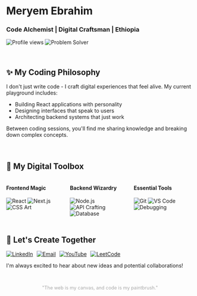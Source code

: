 <h1 class="gradient-text">Meryem Ebrahim</h1>

<div class="ethiopia-flag">
  <h3>Code Alchemist | Digital Craftsman | Ethiopia</h3>
</div>

<p>
  <img src="https://komarev.com/ghpvc/?username=meryem-hub&label=Digital+Footprints&color=ff69b4&style=flat-square" alt="Profile views"/>
  <img src="https://img.shields.io/badge/Problem_Solver-100%25_Guaranteed-blueviolet" alt="Problem Solver"/>
</p>

<div style="display: grid; grid-template-columns: repeat(auto-fit, minmax(300px, 1fr)); gap: 20px; margin-top: 30px;">

  <div class="card">
    <h2>✨ My Coding Philosophy</h2>
    <p>I don't just write code - I craft digital experiences that feel alive. My current playground includes:</p>
    <ul>
      <li>Building React applications with personality</li>
      <li>Designing interfaces that speak to users</li>
      <li>Architecting backend systems that just work</li>
    </ul>
    <p>Between coding sessions, you'll find me sharing knowledge and breaking down complex concepts.</p>
  </div>

  <div class="card">
    <h2>🧰 My Digital Toolbox</h2>
    <div style="display: grid; grid-template-columns: repeat(3, 1fr); gap: 10px;">
      <div>
        <h4>Frontend Magic</h4>
        <img src="https://img.shields.io/badge/React-20232A?logo=react&logoColor=61DAFB" alt="React">
        <img src="https://img.shields.io/badge/Next.js-000000?logo=next.js&logoColor=white" alt="Next.js">
        <img src="https://img.shields.io/badge/CSS_Art-FF6B6B?logo=css3&logoColor=white" alt="CSS Art">
      </div>
      <div>
        <h4>Backend Wizardry</h4>
        <img src="https://img.shields.io/badge/Node.js-339933?logo=node.js&logoColor=white" alt="Node.js">
        <img src="https://img.shields.io/badge/API_Crafting-FF9E2D?logo=postman&logoColor=white" alt="API Crafting">
        <img src="https://img.shields.io/badge/Database_Whisperer-47A248?logo=mongodb&logoColor=white" alt="Database">
      </div>
      <div>
        <h4>Essential Tools</h4>
        <img src="https://img.shields.io/badge/Git-Expert-F05032?logo=git&logoColor=white" alt="Git">
        <img src="https://img.shields.io/badge/VS_Code-My_Second_Home-007ACC?logo=visual-studio-code&logoColor=white" alt="VS Code">
        <img src="https://img.shields.io/badge/Debugging_Champion-FFD43B?logo=bug&logoColor=black" alt="Debugging">
      </div>
    </div>
  </div>

  <div class="card">
    <h2>📮 Let's Create Together</h2>
    <div style="display: flex; flex-wrap: wrap; gap: 10px;">
      <a href="https://linkedin.com/in/meryem-ebrahim-05219a323" target="_blank">
        <img src="https://img.shields.io/badge/Let's_Connect_on_LinkedIn-0077B5?logo=linkedin&logoColor=white" alt="LinkedIn">
      </a>
      <a href="mailto:meryemebrahim.46@gmail.com">
        <img src="https://img.shields.io/badge/Send_Me_An_Email-D14836?logo=gmail&logoColor=white" alt="Email">
      </a>
      <a href="https://www.youtube.com/@ሂላልTube" target="_blank">
        <img src="https://img.shields.io/badge/Watch_My_YouTube-FF0000?logo=youtube&logoColor=white" alt="YouTube">
      </a>
      <a href="https://www.leetcode.com/meryem_ebra" target="_blank">
        <img src="https://img.shields.io/badge/LeetCode_Challenges-FFA116?logo=leetcode&logoColor=black" alt="LeetCode">
      </a>
    </div>
    <p>I'm always excited to hear about new ideas and potential collaborations!</p>
  </div>
</div>

<div align="center" style="margin-top: 30px; font-size: 0.9em; color: #aaa;">
  <p>"The web is my canvas, and code is my paintbrush."</p>
</div>
